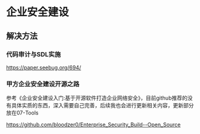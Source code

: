 # 企业安全建设

## 解决方法

### 代码审计与SDL实施

https://paper.seebug.org/694/

### 甲方企业安全建设开源之路

参考《企业安全建设入门:基于开源软件打造企业网络安全》，目前github推荐的没有具体实质的东西，深入需要自己完善，后续我也会进行更新相关内容，更新部分放在07-Tools

https://github.com/bloodzer0/Enterprise_Security_Build--Open_Source

